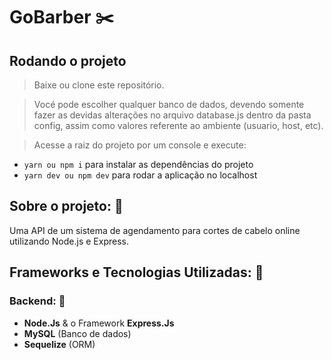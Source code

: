 # GoBarber ✂️

## Rodando o projeto

> Baixe ou clone este repositório.

> Vocé pode escolher qualquer banco de dados, devendo somente fazer as devidas alterações no arquivo database.js dentro da pasta config, assim como valores referente ao ambiente (usuario, host, etc).

> Acesse a raiz do projeto por um console e execute:

- `yarn ou npm i` para instalar as dependências do projeto
- `yarn dev ou npm dev` para rodar a aplicação no localhost

## Sobre o projeto: 📃

Uma API de um sistema de agendamento para cortes de cabelo online utilizando Node.js e Express.

## Frameworks e Tecnologias Utilizadas: 🌌

### Backend: 💾

- <strong>Node.Js</strong> & o Framework <strong>Express.Js</strong>
- <strong>MySQL</strong> (Banco de dados)
- <strong>Sequelize</strong> (ORM)

